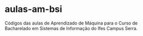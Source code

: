 # aulas-am-bsi
Códigos das aulas de Aprendizado de Máquina para o Curso de Bacharelado em Sistemas de Informação do Ifes Campus Serra.

